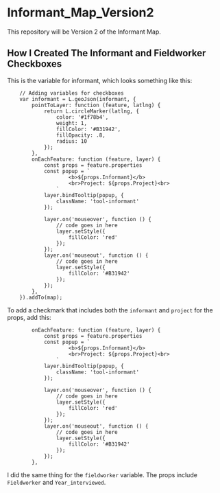 # Informant_Map_Version2
This repository will be Version 2 of the Informant Map.

## How I Created The Informant and Fieldworker Checkboxes
This is the variable for informant, which looks something like this:
```
    // Adding variables for checkboxes
    var informant = L.geoJson(informant, {
        pointToLayer: function (feature, latlng) {
            return L.circleMarker(latlng, {
                color: '#1f78b4',
                weight: 1,
                fillColor: '#B31942',
                fillOpacity: .8,
                radius: 10
            });
        },
        onEachFeature: function (feature, layer) {
            const props = feature.properties
            const popup = `
					<b>${props.Informant}</b>
					<br>Project: ${props.Project}<br>
				`
            layer.bindTooltip(popup, {
                className: 'tool-informant'
            });

            layer.on('mouseover', function () {
                // code goes in here
                layer.setStyle({
                    fillColor: 'red'
                });
            });
            layer.on('mouseout', function () {
                // code goes in here
                layer.setStyle({
                    fillColor: '#B31942'
                });
            });
        },
    }).addTo(map);
```

To add a checkmark that includes both the `informant` and `project` for the props, add this:
``` 
        onEachFeature: function (feature, layer) {
            const props = feature.properties
            const popup = `
					<b>${props.Informant}</b>
					<br>Project: ${props.Project}<br>
				`
            layer.bindTooltip(popup, {
                className: 'tool-informant'
            });

            layer.on('mouseover', function () {
                // code goes in here
                layer.setStyle({
                    fillColor: 'red'
                });
            });
            layer.on('mouseout', function () {
                // code goes in here
                layer.setStyle({
                    fillColor: '#B31942'
                });
            });
        },
```

I did the same thing for the `fieldworker` variable. The props include `Fieldworker` and `Year_interviewed`.